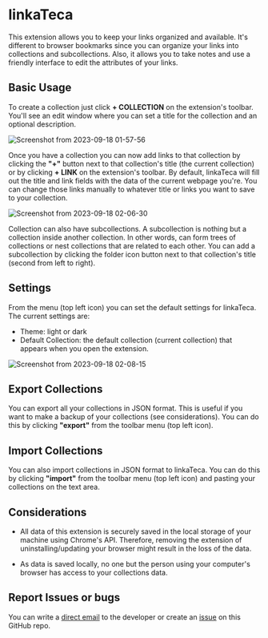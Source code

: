 # linkaTeca

This extension allows you to keep your links organized and available. It's different to browser bookmarks since you can organize your links into collections and subcollections.
Also, it allows you to take notes and use a friendly interface to edit the attributes of your links.

## Basic Usage

To create a collection just click **+ COLLECTION** on the extension's toolbar.
You'll see an edit window where you can set a title for the collection and an optional description.

![Screenshot from 2023-09-18 01-57-56](https://github.com/pablo-guelu/linkateca/assets/64326483/635e9804-1f37-4b21-a7f8-448936f4f0d3)


Once you have a collection you can now add links to that collection by clicking the **"+"** button next to that collection's title (the current collection) or by clicking **+ LINK** on the extension's toolbar. By default, linkaTeca will fill out the title and link fields with the data of the current webpage you're. You can change those links manually to whatever title or links you want to save to your collection.

![Screenshot from 2023-09-18 02-06-30](https://github.com/pablo-guelu/linkateca/assets/64326483/9ec9fd33-726a-455a-89cb-89f1cde4295f)


Collection can also have subcollections. A subcollection is nothing but a collection inside another collection. In other words, can form trees of collections or nest collections that are related to each other. You can add a subcollection by clicking the folder icon button next to that collection's title (second from left to right). 

## Settings

From the menu (top left icon) you can set the default settings for linkaTeca.
The current settings are:

- Theme: light or dark
- Default Collection: the default collection (current collection) that appears when you open the extension.

![Screenshot from 2023-09-18 02-08-15](https://github.com/pablo-guelu/linkateca/assets/64326483/296825e4-24ad-471f-b827-23b641a8aa88)


## Export Collections

You can export all your collections in JSON format. This is useful if you want to make a backup of your collections (see considerations). You can do this by clicking **"export"** from the toolbar menu (top left icon).

## Import Collections

You can also import collections in JSON format to linkaTeca. You can do this by clicking **"import"** from the toolbar menu (top left icon) and pasting your collections on the text area.

## Considerations

- All data of this extension is securely saved in the local storage of your machine using Chrome's API. Therefore, removing the extension of uninstalling/updating your browser might result in the loss of the data.

- As data is saved locally, no one but the person using your computer's browser has access to your collections data.

## Report Issues or bugs

You can write a [direct email](mailto:pablo.guelu@gmail.com) to the developer or  create an [issue](https://docs.github.com/en/issues/tracking-your-work-with-issues/creating-an-issue) on this GitHub repo.
